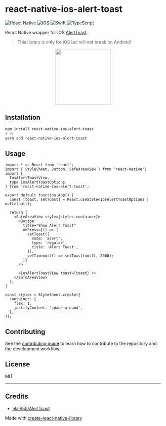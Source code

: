 # react-native-ios-alert-toast

![React Native](https://img.shields.io/badge/react_native-%2320232a.svg?style=for-the-badge&logo=react&logoColor=%2361DAFB)
![iOS](https://img.shields.io/badge/iOS-000000?style=for-the-badge&logo=ios&logoColor=white)
![Swift](https://img.shields.io/badge/swift-F54A2A?style=for-the-badge&logo=swift&logoColor=white)
![TypeScript](https://img.shields.io/badge/typescript-%23007ACC.svg?style=for-the-badge&logo=typescript&logoColor=white)

React Native wrapper for iOS [AlertToast](https://github.com/elai950/AlertToast).

> This library is only for iOS but will not break on Android!

<p align="center">
    <img src="./example.gif" style="display: block; margin: auto;" width="180"/>
</p>

## Installation

```sh
npm install react-native-ios-alert-toast
# Or
yarn add react-native-ios-alert-toast
```

## Usage

```tsx
import * as React from 'react';
import { StyleSheet, Button, SafeAreaView } from 'react-native';
import {
  IosAlertToastView,
  type IosAlertToastOptions,
} from 'react-native-ios-alert-toast';

export default function App() {
  const [toast, setToast] = React.useState<IosAlertToastOptions | null>(null);

  return (
    <SafeAreaView style={styles.container}>
      <Button
        title="Show Alert Toast"
        onPress={() => {
          setToast({
            mode: 'alert',
            type: 'regular',
            title: 'Alert Toast',
          });
          setTimeout(() => setToast(null), 2000);
        }}
      />

      <IosAlertToastView toast={toast} />
    </SafeAreaView>
  );
}

const styles = StyleSheet.create({
  container: {
    flex: 1,
    justifyContent: 'space-around',
  },
});
```

## Contributing

See the [contributing guide](CONTRIBUTING.md) to learn how to contribute to the repository and the development workflow.

## License

MIT

---

## Credits

- [elai950/AlertToast](https://github.com/elai950/AlertToast)

Made with [create-react-native-library](https://github.com/callstack/react-native-builder-bob)
